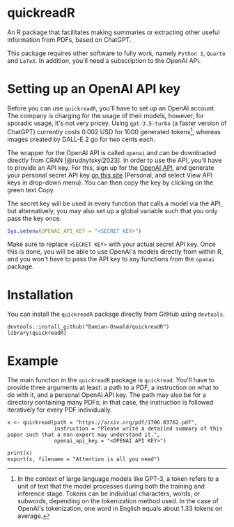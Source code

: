 # quickreadR

An R package that facilitates making summaries or extracting other useful information from PDFs, based on ChatGPT.

This package requires other software to fully work, namely `Python 3`, `Quarto` and `LaTeX`. In addition, you'll need a subscription to the OpenAI API.

# Setting up an OpenAI API key

Before you can use `quickreadR`, you'll have to set up an OpenAI account. The company is charging for the usage of their models, however, for sporadic usage, it's not very pricey. Using `gpt-3.5-turbo` (a faster version of ChatGPT) currently costs 0.002 USD for 1000 generated tokens[^token], whereas images created by DALL-E 2 go for two cents each.

[^token]: In the context of large language models like GPT-3, a token refers to a unit of text that the model processes during both the training and inference stage.
Tokens can be individual characters, words, or subwords, depending on the tokenization method used.
In the case of OpenAI's tokenization, one word in English equals about 1.33 tokens on average.

The wrapper for the OpenAI API is called `openai` and can be downloaded directly from CRAN [@rudnytskyi2023].
In order to use the API, you'll have to provide an API key.
For this, sign up for the [OpenAI API](https://openai.com/product), and generate your personal secret API key [on this site](https://platform.openai.com/) (Personal, and select View API keys in drop-down menu).
You can then copy the key by clicking on the green text Copy.

The secret key will be used in every function that calls a model via the API, but alternatively, you may also set up a global variable such that you only pass the key once.

``` r
Sys.setenv(OPENAI_API_KEY = "<SECRET KEY>")
```

Make sure to replace `<SECRET KEY>` with your actual secret API key. Once this is done, you will be able to use OpenAI's models directly from within R, and you won't have to pass the API key to any functions from the `opanai` package.

# Installation

You can install the `quickreadR` package directly from GitHub using `devtools`.

```{r}
devtools::install_github("Damian-Oswald/quickreadR")
library(quickreadR)
```

# Example

The main function in the `quickreadR` package is `quickread`. You'll have to provide three arguments at least: a path to a PDF, a instruction on what to do with it, and a personal OpenAI API key.
The path may also be for a directory containing many PDFs; in that case, the instruction is followed iteratively for every PDF individually.

``` {r}
x <- quickread(path = "https://arxiv.org/pdf/1706.03762.pdf",
               instruction = "Please write a detailed summary of this paper such that a non-expert may understand it.",
               openai_api_key = "<OPENAI API KEY>")

print(x)
export(x, filename = "Attention is all you need")
```
